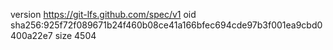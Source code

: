 version https://git-lfs.github.com/spec/v1
oid sha256:925f72f089671b24f460b08ce41a166bfec694cde97b3f001ea9cbd0400a22e7
size 4504
